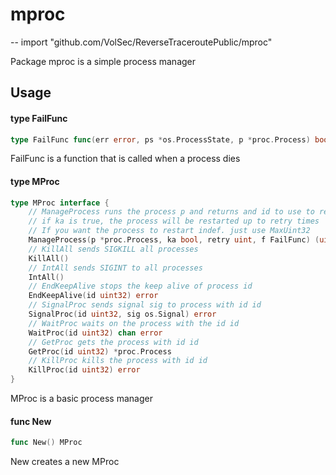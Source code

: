 # mproc
--
    import "github.com/VolSec/ReverseTraceroutePublic/mproc"

Package mproc is a simple process manager

## Usage

#### type FailFunc

```go
type FailFunc func(err error, ps *os.ProcessState, p *proc.Process) bool
```

FailFunc is a function that is called when a process dies

#### type MProc

```go
type MProc interface {
	// ManageProcess runs the process p and returns and id to use to refer to the process or an error
	// if ka is true, the process will be restarted up to retry times
	// If you want the process to restart indef. just use MaxUint32
	ManageProcess(p *proc.Process, ka bool, retry uint, f FailFunc) (uint32, error)
	// KillAll sends SIGKILL all processes
	KillAll()
	// IntAll sends SIGINT to all processes
	IntAll()
	// EndKeepAlive stops the keep alive of process id
	EndKeepAlive(id uint32) error
	// SignalProc sends signal sig to process with id id
	SignalProc(id uint32, sig os.Signal) error
	// WaitProc waits on the process with the id id
	WaitProc(id uint32) chan error
	// GetProc gets the process with id id
	GetProc(id uint32) *proc.Process
	// KillProc kills the process with id id
	KillProc(id uint32) error
}
```

MProc is a basic process manager

#### func  New

```go
func New() MProc
```
New creates a new MProc
